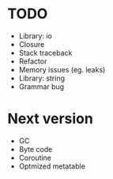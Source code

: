 # TODO
+ Library: io
+ Closure
+ Stack traceback
+ Refactor
+ Memory issues (eg. leaks)
+ Library: string
+ Grammar bug

# Next version
+ GC
+ Byte code
+ Coroutine
+ Optmized metatable
